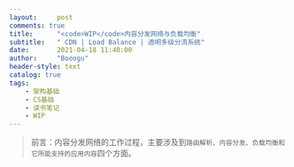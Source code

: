 ```yaml
---
layout:     post
comments: true
title:      "<code>WIP</code>内容分发网络与负载均衡"
subtitle:   " CDN | Load Balance | 透明多级分流系统"
date:       2021-04-18 11:40:00
author:     "Booogu"
header-style: text
catalog: true
tags:
    - 架构基础
    - CS基础
    - 读书笔记
    - WIP
---
```


>前言：内容分发网络的工作过程，主要涉及到`路由解析、内容分发、负载均衡和它所能支持的应用内容`四个方面。

